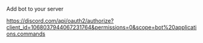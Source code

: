 Add bot to your server

https://discord.com/api/oauth2/authorize?client_id=1068037944067231764&permissions=0&scope=bot%20applications.commands
